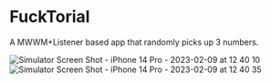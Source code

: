 # FuckTorial
A MWWM+Listener based app that randomly picks up 3 numbers.

![Simulator Screen Shot - iPhone 14 Pro - 2023-02-09 at 12 40 10](https://user-images.githubusercontent.com/99130444/217776491-7cca9e02-943e-4c46-841a-8a639339d95e.png)
![Simulator Screen Shot - iPhone 14 Pro - 2023-02-09 at 12 40 35](https://user-images.githubusercontent.com/99130444/217776504-b18dcb51-dc0e-4036-a204-9e6c91057b30.png)
